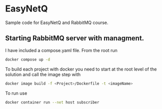# EasyNetQ
Sample code for EasyNetQ and RabbitMQ course.

## Starting RabbitMQ server with managment. 
I have included a compose.yaml file. From the root run
``` bash
docker compose up -d
```

To build each project with docker you need to start at the root level of the solution and call the image step with
``` bash
docker image build -f <Project>/Dockerfile -t <imageName>
```


To run use

``` bash
docker container run --net host subscriber
```
